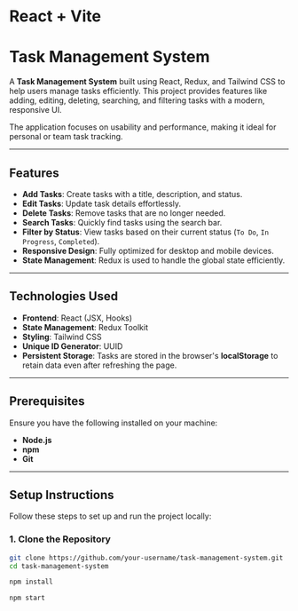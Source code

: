 # React + Vite

# Task Management System

A **Task Management System** built using React, Redux, and Tailwind CSS to help users manage tasks efficiently. This project provides features like adding, editing, deleting, searching, and filtering tasks with a modern, responsive UI.

The application focuses on usability and performance, making it ideal for personal or team task tracking.

---

## Features

- **Add Tasks**: Create tasks with a title, description, and status.
- **Edit Tasks**: Update task details effortlessly.
- **Delete Tasks**: Remove tasks that are no longer needed.
- **Search Tasks**: Quickly find tasks using the search bar.
- **Filter by Status**: View tasks based on their current status (`To Do`, `In Progress`, `Completed`).
- **Responsive Design**: Fully optimized for desktop and mobile devices.
- **State Management**: Redux is used to handle the global state efficiently.

---

## Technologies Used

- **Frontend**: React (JSX, Hooks)
- **State Management**: Redux Toolkit
- **Styling**: Tailwind CSS
- **Unique ID Generator**: UUID
- **Persistent Storage**: Tasks are stored in the browser's **localStorage** to retain data even after refreshing the page.

---

## Prerequisites

Ensure you have the following installed on your machine:

- **Node.js** 
- **npm**
- **Git**

---

## Setup Instructions

Follow these steps to set up and run the project locally:

### 1. Clone the Repository

```bash
git clone https://github.com/your-username/task-management-system.git
cd task-management-system

npm install

npm start

